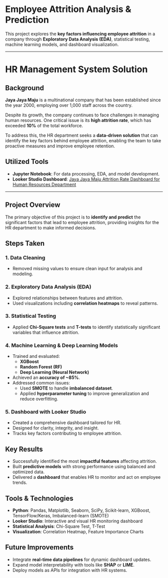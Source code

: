 # Employee Attrition Analysis & Prediction

This project explores the **key factors influencing employee attrition** in a company through **Exploratory Data Analysis (EDA)**, statistical testing, machine learning models, and dashboard visualization.

---

# HR Management System Solution

## Background

**Jaya Jaya Maju** is a multinational company that has been established since the year 2000, employing over 1,000 staff across the country.

Despite its growth, the company continues to face challenges in managing human resources. One critical issue is its **high attrition rate**, which has exceeded **10%** of the total workforce.

To address this, the HR department seeks a **data-driven solution** that can identify the key factors behind employee attrition, enabling the team to take proactive measures and improve employee retention.

## Utilized Tools

- **Jupyter Notebook**: For data processing, EDA, and model development.
- **Looker Studio Dashboard**: [Jaya Jaya Maju Attrition Rate Dashboard for Human Resources Department](https://lookerstudio.google.com/reporting/efed906a-c8f6-4de6-b98c-7eb642ec9705/page/nxCHF)

---

## Project Overview

The primary objective of this project is to **identify and predict** the significant factors that lead to employee attrition, providing insights for the HR department to make informed decisions.

## Steps Taken

### 1. Data Cleaning
- Removed missing values to ensure clean input for analysis and modeling.

### 2. Exploratory Data Analysis (EDA)
- Explored relationships between features and attrition.
- Used visualizations including **correlation heatmaps** to reveal patterns.

### 3. Statistical Testing
- Applied **Chi-Square tests** and **T-tests** to identify statistically significant variables that influence attrition.

### 4. Machine Learning & Deep Learning Models
- Trained and evaluated:
  - **XGBoost**
  - **Random Forest (RF)**
  - **Deep Learning (Neural Network)**
- Achieved an **accuracy of ~85%**.
- Addressed common issues:
  - Used **SMOTE** to handle **imbalanced dataset**.
  - Applied **hyperparameter tuning** to improve generalization and reduce overfitting.

### 5. Dashboard with Looker Studio
- Created a comprehensive dashboard tailored for HR.
- Designed for clarity, integrity, and insight.
- Tracks key factors contributing to employee attrition.

## Key Results

- Successfully identified the most **impactful features** affecting attrition.
- Built **predictive models** with strong performance using balanced and optimized data.
- Delivered a **dashboard** that enables HR to monitor and act on employee trends.

## Tools & Technologies

- **Python**: Pandas, Matplotlib, Seaborn, SciPy, Scikit-learn, XGBoost, TensorFlow/Keras, Imbalanced-learn (SMOTE)
- **Looker Studio**: Interactive and visual HR monitoring dashboard
- **Statistical Analysis**: Chi-Square Test, T-Test
- **Visualization**: Correlation Heatmap, Feature Importance Charts

## Future Improvements

- Integrate **real-time data pipelines** for dynamic dashboard updates.
- Expand model interpretability with tools like **SHAP** or **LIME**.
- Deploy models as APIs for integration with HR systems.
